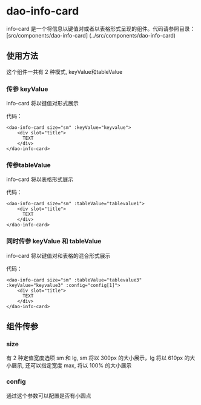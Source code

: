 # dao-info-card

info-card 是一个将信息以键值对或者以表格形式呈现的组件。代码请参照目录：[src/components/dao-info-card]
(../src/components/dao-info-card)

## 使用方法

这个组件一共有 2 种模式, keyValue和tableValue

### 传参 keyValue

info-card 将以键值对形式展示

代码：
```vue
<dao-info-card size="sm" :keyValue="keyvalue">
    <div slot="title">
      TEXT
    </div>
</dao-info-card>
```

### 传参tableValue

info-card 将以表格形式展示

代码：
```vue
<dao-info-card size="sm" :tableValue="tablevalue1">
    <div slot="title">
      TEXT
    </div>
</dao-info-card>
```

### 同时传参 keyValue 和 tableValue

info-card 将以键值对和表格的混合形式展示

代码：
```vue
<dao-info-card size="sm" :tableValue="tablevalue3" :keyValue="keyvalue3" :config="config[1]">
    <div slot="title">
      TEXT
    </div>
</dao-info-card>
```



## 组件传参

### size

有 2 种定值宽度选项 sm 和 lg, sm 将以 300px 的大小展示，lg 将以 610px 的大小展示, 还可以指定宽度 max, 将以 100% 的大小展示

### config

通过这个参数可以配置是否有小圆点

